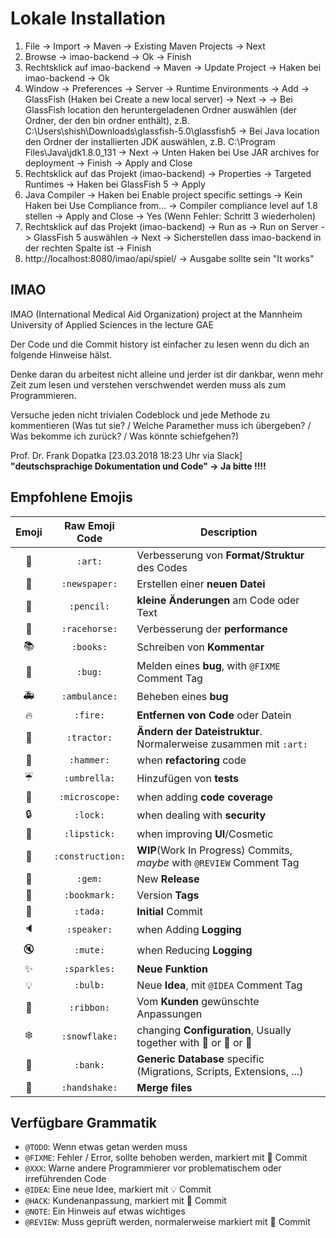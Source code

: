 ﻿# Lokale Installation
1. File -> Import -> Maven -> Existing Maven Projects -> Next
2. Browse -> imao-backend -> Ok -> Finish
3. Rechtsklick auf imao-backend -> Maven -> Update Project -> Haken bei imao-backend -> Ok
4. Window -> Preferences -> Server -> Runtime Environments -> Add -> GlassFish (Haken bei Create a new local server) -> Next ->
  -> Bei GlassFish location den heruntergeladenen Ordner auswählen (der Ordner, der den bin ordner enthält), z.B. C:\Users\shish\Downloads\glassfish-5.0\glassfish5
  -> Bei Java location den Ordner der installierten JDK auswählen, z.B. C:\Program Files\Java\jdk1.8.0_131
  -> Next -> Unten Haken bei Use JAR archives for deployment -> Finish -> Apply and Close
5. Rechtsklick auf das Projekt (imao-backend) -> Properties -> Targeted Runtimes -> Haken bei GlassFish 5 -> Apply 
6. Java Compiler -> Haken bei Enable project specific settings -> Kein Haken bei Use Compliance from... -> Compiler compliance level auf 1.8 stellen -> Apply and Close -> Yes (Wenn Fehler: Schritt 3 wiederholen)
7. Rechtsklick auf das Projekt (imao-backend) -> Run as -> Run on Server -> GlassFish 5 auswählen -> Next -> Sicherstellen dass imao-backend in der rechten Spalte ist -> Finish
8. http://localhost:8080/imao/api/spiel/
  -> Ausgabe sollte sein "It works"


## IMAO

IMAO (International Medical Aid Organization) project at the Mannheim University of Applied Sciences in the lecture GAE

Der Code und die Commit history ist einfacher zu lesen wenn du dich an folgende Hinweise hälst.

Denke daran du arbeitest nicht alleine und jerder ist dir dankbar, wenn mehr Zeit zum lesen und verstehen verschwendet werden muss als zum Programmieren.

Versuche jeden nicht trivialen Codeblock und jede Methode zu kommentieren (Was tut sie? / Welche Paramether muss ich übergeben? / Was bekomme ich zurück? / Was könnte schiefgehen?)

Prof. Dr. Frank Dopatka [23.03.2018 18:23 Uhr via Slack]
**"deutschsprachige Dokumentation und Code" -> Ja bitte !!!!**


## Empfohlene Emojis

| Emoji | Raw Emoji Code | Description |
|:---:|:---:|---|
| 🎨 | `:art:` | Verbesserung von **Format/Struktur** des Codes |
| 📰 | `:newspaper:` | Erstellen einer **neuen Datei** |
| 📝 | `:pencil:` | **kleine Änderungen** am Code oder Text |
| 🐎 | `:racehorse:` | Verbesserung der **performance** |
| 📚 | `:books:` | Schreiben von **Kommentar** |
| 🐛 | `:bug:` | Melden eines **bug**, with `@FIXME` Comment Tag |
| 🚑 | `:ambulance:` | Beheben eines **bug** |
| 🔥 | `:fire:` | **Entfernen von Code** oder Datein |
| 🚜 | `:tractor:` | **Ändern der Dateistruktur**. Normalerweise zusammen mit `:art:` |
| :hammer: | `:hammer:` | when **refactoring** code |
| :umbrella: | `:umbrella:` | Hinzufügen von **tests** |
| :microscope: | `:microscope:` | when adding **code coverage** |
| :lock: | `:lock:` | when dealing with **security** |
| 💄 | `:lipstick:` | when improving **UI**/Cosmetic |
| :construction: | `:construction:` | **WIP**(Work In Progress) Commits, _maybe_ with `@REVIEW` Comment Tag |
| :gem: | `:gem:` | New **Release** |
| :bookmark: | `:bookmark:` | Version **Tags** |
| 🎉 | `:tada:` | **Initial** Commit |
| :speaker: | `:speaker:` | when Adding **Logging** |
| :mute: | `:mute:` | when Reducing **Logging** |
| ✨ | `:sparkles:` | **Neue Funktion** |
| :bulb: | `:bulb:` | Neue **Idea**, mit `@IDEA` Comment Tag |
| :ribbon: | `:ribbon:`| Vom **Kunden** gewünschte Anpassungen |
| :snowflake: | `:snowflake:` | changing **Configuration**, Usually together with :penguin: or :ribbon: or :rocket: |
| :bank: | `:bank:` | **Generic Database** specific (Migrations, Scripts, Extensions, ...) |
| :handshake: | `:handshake:` | **Merge files** |



## Verfügbare Grammatik

- `@TODO`: Wenn etwas getan werden muss
- `@FIXME`: Fehler / Error, sollte behoben werden, markiert mit 🐛 Commit
- `@XXX`: Warne andere Programmierer vor problematischem oder irreführenden Code
- `@IDEA`: Eine neue Idee, markiert mit 💡 Commit
- `@HACK`: Kundenanpassung, markiert mit 🎀 Commit
- `@NOTE`: Ein Hinweis auf etwas wichtiges
- `@REVIEW`: Muss geprüft werden, normalerweise markiert mit 🚧 Commit
